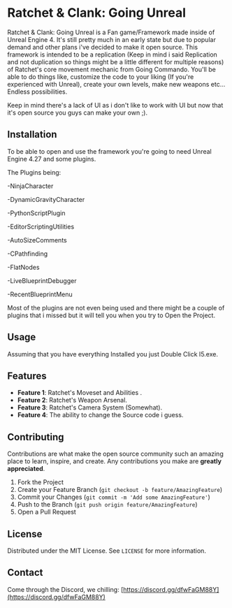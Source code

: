 # Ratchet & Clank: Going Unreal

Ratchet & Clank: Going Unreal is a Fan game/Framework made inside of Unreal Engine 4. It's still pretty much in an early state but due to popular demand and other plans i've decided to make it open source. This framework is intended to be a replication (Keep in mind i said Replication and not duplication so things might be a little different for multiple reasons) of Ratchet's core movement mechanic from Going Commando. You'll be able to do things like, customize the code to your liking (If you're experienced with Unreal), create your own levels, make new weapons etc... Endless possibilities. 

Keep in mind there's a lack of UI as i don't like to work with UI but now that it's open source you guys can make your own ;). 



## Installation

To be able to open and use the framework you're going to need Unreal Engine 4.27 and some plugins.

 The Plugins being:

-NinjaCharacter

-DynamicGravityCharacter

-PythonScriptPlugin

-EditorScriptingUtilities

-AutoSizeComments

-CPathfinding

-FlatNodes

-LiveBlueprintDebugger

-RecentBlueprintMenu



 Most of the plugins are not even being used and there might be a couple of plugins that i missed but it will tell you when you try to Open the Project.

 
## Usage

Assuming that you have everything Installed you just Double Click I5.exe.


## Features

- **Feature 1**: Ratchet's Moveset and Abilities .
- **Feature 2**: Ratchet's Weapon Arsenal.
- **Feature 3**: Ratchet's Camera System (Somewhat).
- **Feature 4**: The ability to change the Source code i guess.

## Contributing

Contributions are what make the open source community such an amazing place to learn, inspire, and create. Any contributions you make are **greatly appreciated**.

1. Fork the Project
2. Create your Feature Branch (`git checkout -b feature/AmazingFeature`)
3. Commit your Changes (`git commit -m 'Add some AmazingFeature'`)
4. Push to the Branch (`git push origin feature/AmazingFeature`)
5. Open a Pull Request

## License

Distributed under the MIT License. See `LICENSE` for more information.

## Contact

Come through the Discord, we chilling: [https://discord.gg/dfwFaGM88Y](https://discord.gg/dfwFaGM88Y)
